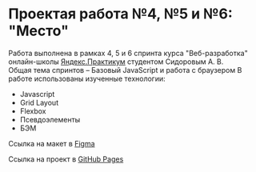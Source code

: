 
# Проектая работа №4, №5 и №6: **"Место"** 
Работа выполнена в рамках 4, 5 и 6 спринта курса "Веб-разработка" онлайн-школы [Яндекс.Практикум](https://practicum.yandex.ru/) студентом Сидоровым А. В.  
Общая тема спринтов – Базовый JavaScript и работа с браузером
В работе использованы изученные технологии:
* Javascript
* Grid Layout  
* Flexbox
* Псевдоэлементы
* БЭМ

Ссылка на макет в [Figma](https://www.figma.com/file/bjyvbKKJN2naO0ucURl2Z0/JavaScript.-Sprint-5?node-id=0%3A1)

Ссылка на проект в [GitHub Pages](https://temmmus.github.io/mesto/)
